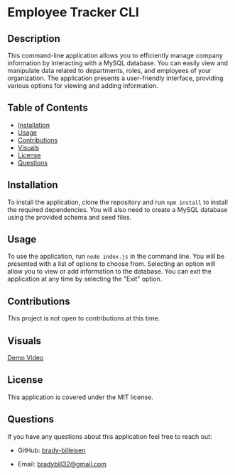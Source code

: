 # Employee Tracker CLI

## Description
This command-line application allows you to efficiently manage company information by interacting with a MySQL database. You can easily view and manipulate data related to departments, roles, and employees of your organization. The application presents a user-friendly interface, providing various options for viewing and adding information.

## Table of Contents
* [Installation](#installation)
* [Usage](#usage)
* [Contributions](#contributions)
* [Visuals](#visuals)
* [License](#license)
* [Questions](#questions)

## Installation
To install the application, clone the repository and run `npm install` to install the required dependencies. You will also need to create a MySQL database using the provided schema and seed files.

## Usage
To use the application, run `node index.js` in the command line. You will be presented with a list of options to choose from. Selecting an option will allow you to view or add information to the database. You can exit the application at any time by selecting the "Exit" option.

## Contributions
This project is not open to contributions at this time.

## Visuals
[Demo Video](https://www.awesomescreenshot.com/video/19354405?key=95fe5dc5ffd5a3de0dc1b55f04e93167)
## License
This application is covered under the MIT license.

## Questions
If you have any questions about this application feel free to reach out:
* GitHub: [brady-billeisen](https://github.com/brady-billeisen)

* Email: [bradybill32@gmail.com](mailto:bradybill32@gmail.com)